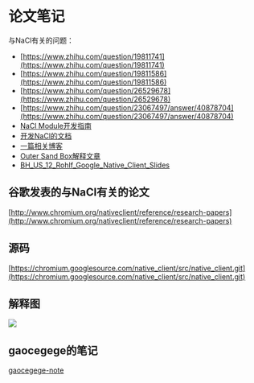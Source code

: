 # 论文笔记

与NaCl有关的问题：

* [https://www.zhihu.com/question/19811741](https://www.zhihu.com/question/19811741)
* [https://www.zhihu.com/question/19811586](https://www.zhihu.com/question/19811586)
* [https://www.zhihu.com/question/26529678](https://www.zhihu.com/question/26529678)
* [https://www.zhihu.com/question/23067497/answer/40878704](https://www.zhihu.com/question/23067497/answer/40878704)
* [NaCl Module开发指南](https://developer.chrome.com/native-client)
* [开发NaCl的文档](https://www.chromium.org/nativeclient)
* [一篇相关博客](http://www.cnblogs.com/lm3515/archive/2010/12/23/1914798.html)
* [Outer Sand Box解释文章](http://book.51cto.com/art/201012/236330.htm)
* [BH_US_12_Rohlf_Google_Native_Client_Slides](https://media.blackhat.com/bh-us-12/Briefings/Rohlf/BH_US_12_Rohlf_Google_Native_Client_Slides.pdf)

## 谷歌发表的与NaCl有关的论文

[http://www.chromium.org/nativeclient/reference/research-papers](http://www.chromium.org/nativeclient/reference/research-papers)

## 源码

[https://chromium.googlesource.com/native_client/src/native_client.git](https://chromium.googlesource.com/native_client/src/native_client.git)

## 解释图

![](https://developer.chrome.com/native-client/images/web-app-with-nacl.png)

## gaocegege的笔记

[gaocegege-note](./gaocegege.md)
